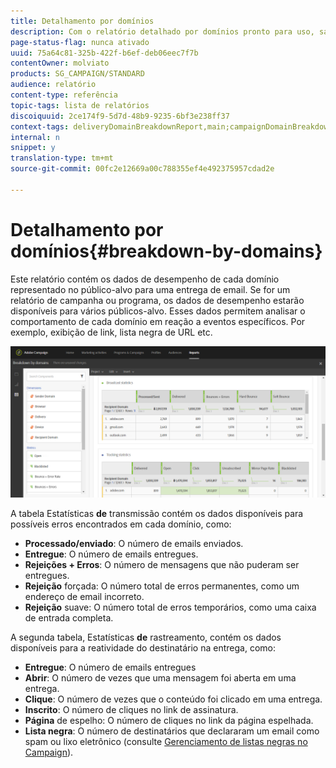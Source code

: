 ```yaml
---
title: Detalhamento por domínios
description: Com o relatório detalhado por domínios pronto para uso, saiba mais sobre os dados de desempenho de suas entregas, dependendo do domínio de cada cliente.
page-status-flag: nunca ativado
uuid: 75a64c81-325b-422f-b6ef-deb06eec7f7b
contentOwner: molviato
products: SG_CAMPAIGN/STANDARD
audience: relatório
content-type: referência
topic-tags: lista de relatórios
discoiquuid: 2ce174f9-5d7d-48b9-9235-6bf3e238ff37
context-tags: deliveryDomainBreakdownReport,main;campaignDomainBreakdownReport,main;programDomainBreakdownReport,main
internal: n
snippet: y
translation-type: tm+mt
source-git-commit: 00fc2e12669a00c788355ef4e492375957cdad2e

---
```



# Detalhamento por domínios{#breakdown-by-domains}

Este relatório contém os dados de desempenho de cada domínio representado no público-alvo para uma entrega de email. Se for um relatório de campanha ou programa, os dados de desempenho estarão disponíveis para vários públicos-alvo. Esses dados permitem analisar o comportamento de cada domínio em reação a eventos específicos. Por exemplo, exibição de link, lista negra de URL etc.

![](assets/delivery_reports_6.png)

A tabela Estatísticas **de** transmissão contém os dados disponíveis para possíveis erros encontrados em cada domínio, como:

* **Processado/enviado**: O número de emails enviados.
* **Entregue**: O número de emails entregues.
* **Rejeições + Erros**: O número de mensagens que não puderam ser entregues.
* **Rejeição** forçada: O número total de erros permanentes, como um endereço de email incorreto.
* **Rejeição** suave: O número total de erros temporários, como uma caixa de entrada completa.

A segunda tabela, Estatísticas **de** rastreamento, contém os dados disponíveis para a reatividade do destinatário na entrega, como:

* **Entregue**: O número de emails entregues
* **Abrir**: O número de vezes que uma mensagem foi aberta em uma entrega.
* **Clique**: O número de vezes que o conteúdo foi clicado em uma entrega.
* **Inscrito**: O número de cliques no link de assinatura.
* **Página** de espelho: O número de cliques no link da página espelhada.
* **Lista negra**: O número de destinatários que declararam um email como spam ou lixo eletrônico (consulte [Gerenciamento de listas negras no Campaign](../../audiences/using/about-opt-in-and-opt-out-in-campaign.md)).

